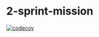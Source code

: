 # 2-sprint-mission

[![codecov](https://codecov.io/gh/HANNAKONG/2-sprint-mission/branch/main/graph/badge.svg)](https://codecov.io/gh/HANNAKONG/2-sprint-mission)